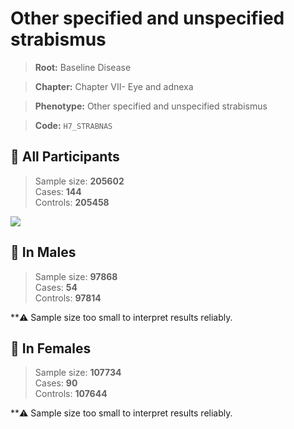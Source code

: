 # Other specified and unspecified strabismus

> **Root:** Baseline Disease  

> **Chapter:** Chapter VII- Eye and adnexa  

> **Phenotype:** Other specified and unspecified strabismus  

> **Code:** `H7_STRABNAS`

## 🧪 All Participants  
> Sample size: **205602**  
> Cases: **144**  
> Controls: **205458**
<img src="/Disease/Figures/ALL/Incidence/H7_STRABNAS.png"/>
<CsvTable src="/Disease/Data/ALL/Incidence/COX_H7_STRABNAS.csv" label="🔍 View full results" />

## 👨 In Males  
> Sample size: **97868**  
> Cases: **54**  
> Controls: **97814**

**⚠️ Sample size too small to interpret results reliably.


## 👩 In Females  
> Sample size: **107734**  
> Cases: **90**  
> Controls: **107644**

**⚠️ Sample size too small to interpret results reliably.


